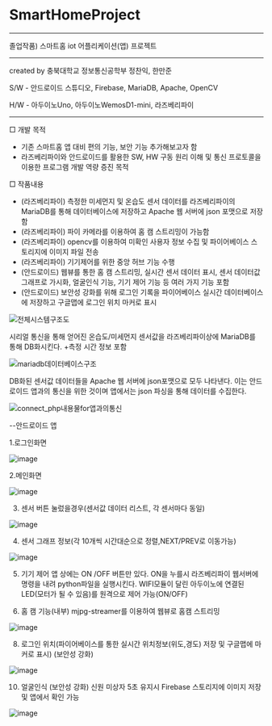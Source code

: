 # SmartHomeProject
------------------------------------------------------------

졸업작품) 스마트홈 iot 어플리케이션(앱) 프로젝트

------------------------------------------------------------

created by 충북대학교 정보통신공학부 정찬익, 한만준

S/W - 안드로이드 스튜디오, Firebase, MariaDB, Apache, OpenCV

H/W - 아두이노Uno, 아두이노WemosD1-mini, 라즈베리파이

------------------------------------------------------------
□ 개발 목적
- 기존 스마트홈 앱 대비 편의 기능, 보안 기능 추가해보고자 함
- 라즈베리파이와 안드로이드를 활용한 SW, HW 구동 원리 이해 및 통신 프로토콜을 이용한 프로그램 개발 역량 증진 목적

□ 작품내용
- (라즈베리파이) 측정한 미세먼지 및 온습도 센서 데이터를 라즈베리파이의 MariaDB를 통해 데이터베이스에 저장하고 Apache 웹 서버에 json 포맷으로 저장함
- (라즈베리파이) 파이 카메라를 이용하여  홈 캠 스트리밍이 가능함
- (라즈베리파이) opencv를 이용하여 미확인 사용자 정보 수집 및 파이어베이스 스토리지에 이미지 파일 전송
- (라즈베리파이) 기기제어를 위한 중앙 허브 기능 수행
- (안드로이드) 웹뷰를 통한 홈 캠 스트리밍, 실시간 센서 데이터 표시, 센서 데이터값 그래프로 가시화, 얼굴인식 기능, 기기 제어 기능 등 여러 가지 기능 포함
- (안드로이드) 보안성 강화를 위해 로그인 기록을 파이어베이스 실시간 데이터베이스에 저장하고 구글맵에 로그인 위치 마커로 표시


![전체시스템구조도](https://github.com/chanik-s/SmartHomeProject/assets/78005321/8203ad18-62cf-4cb0-9957-f1e8af06de96)




시리얼 통신을 통해 얻어진 온습도/미세먼지 센서값을 라즈베리파이상에 MariaDB를 통해 DB화시킨다. +측정 시간 정보 포함

![mariadb데이터베이스구조](https://github.com/chanik-s/SmartHomeProject/assets/78005321/1c1e1568-d8c7-48fd-b17e-933d2b7fbb1a)


DB화된 센서값 데이터들을 Apache 웹 서버에 json포맷으로 모두 나타낸다. 
이는 안드로이드 앱과의 통신을 위한 것이며 앱에서는 json 파싱을 통해 데이터를 수집한다.

![connect_php내용물for앱과의통신](https://github.com/chanik-s/SmartHomeProject/assets/78005321/805ce96b-cb98-42eb-bef8-da55e8e1e3a3)










--안드로이드 앱


1.로그인화면


![image](https://github.com/chanik-s/SmartHomeProject/assets/78005321/8b55d0b4-3902-41fb-b001-61eea5f14b14)


2.메인화면 

  
![image](https://github.com/chanik-s/SmartHomeProject/assets/78005321/7db8a549-0c5c-4539-bb78-844fa7c1bc08)



3. 센서 버튼 눌렀을경우(센서값 데이터 리스트, 각 센서마다 동일)


![image](https://github.com/chanik-s/SmartHomeProject/assets/78005321/6580de0e-fbf2-48b7-bf49-73bbb07f8f49)

4. 센서 그래프 정보(각 10개씩 시간대순으로 정렬,NEXT/PREV로 이동가능) 


![image](https://github.com/chanik-s/SmartHomeProject/assets/78005321/c8cad645-0ad1-44c5-bfda-50255ab06d7d)

5. 기기 제어
   앱 상에는 ON /OFF 버튼만 있다.
   ON을 누를시 라즈베리파이 웹서버에 명령을 내려 python파일을 실행시킨다.
   WIFI모듈이 달린 아두이노에 연결된 LED(모터가 될 수 있음)를 원격으로 제어 가능(ON/OFF)

6. 홈 캠 기능(내부)
  mjpg-streamer를 이용하여 웹뷰로 홈캠 스트리밍


![image](https://github.com/chanik-s/SmartHomeProject/assets/78005321/c1b70c03-812b-40d1-8b57-f622bb052472)


8. 로그인 위치(파이어베이스를 통한 실시간 위치정보(위도,경도) 저장 및 구글맵에 마커로 표시)
   (보안성 강화)


![image](https://github.com/chanik-s/SmartHomeProject/assets/78005321/964af260-4b0b-44b4-8ad0-cacbfd3a3c11)

10. 얼굴인식
   (보안성 강화)
   신원 미상자 5초 유지시 Firebase 스토리지에 이미지 저장 및 앱에서 확인 가능


![image](https://github.com/chanik-s/SmartHomeProject/assets/78005321/9b46b3f9-9c14-4ee6-86d9-4a63dc4e69d3)





